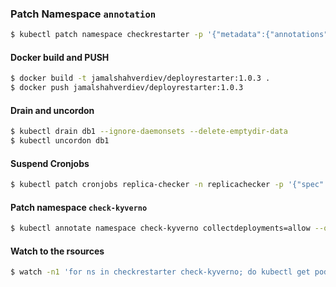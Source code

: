 ### Patch Namespace `annotation`

```bash
$ kubectl patch namespace checkrestarter -p '{"metadata":{"annotations":{"collectdeployments":"allow"}}}'
```

#### Docker build and PUSH

```bash
$ docker build -t jamalshahverdiev/deployrestarter:1.0.3 .
$ docker push jamalshahverdiev/deployrestarter:1.0.3
```

#### Drain and uncordon

```bash
$ kubectl drain db1 --ignore-daemonsets --delete-emptydir-data
$ kubectl uncordon db1
```

#### Suspend Cronjobs

```bash
$ kubectl patch cronjobs replica-checker -n replicachecker -p '{"spec" : {"suspend" : true }}'
```

#### Patch namespace `check-kyverno`

```bash
$ kubectl annotate namespace check-kyverno collectdeployments=allow --overwrite
```

#### Watch to the rsources

```bash
$ watch -n1 'for ns in checkrestarter check-kyverno; do kubectl get pods -n $ns -o wide; done'
```